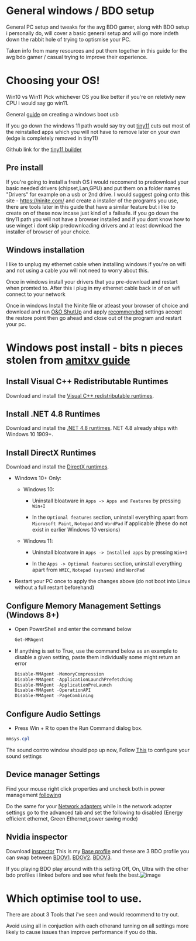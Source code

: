 # General windows / BDO setup
General PC setup and tweaks for the avg BDO gamer, along with BDO setup i personally do, will cover a basic general setup and will go more indeth down the rabbit hole of trying to optismise your PC. 

Taken info from many resources and put them together in this guide for the avg bdo gamer / casual trying to improve their experience.

# Choosing your OS!
Win10 vs Win11
Pick whichever OS you like better if you're on reletivly new CPU i would say go win11.

General [guide](https://youtube.com/shorts/VfOAjO3BfRc?feature=share) on creating a windows boot usb 

If you go down the windows 11 path would say try out [tiny11](https://youtu.be/qiF30VGfGhA?t=172) cuts out most of the reinstalled apps which you will not have to remove later on your own (edge is completely removed in tiny11) 

Github link for the [tiny11 builder](https://github.com/ntdevlabs/tiny11builder)

## Pre install
If you're going to install a fresh OS i would reccomend to predownload your basic needed drivers (chipset,Lan,GPU) and put them on a folder names "Drivers" for example on a usb or 2nd drive. I would suggest going onto this site - https://ninite.com/ 
and create a installer of the programs you use, there are tools  later in this guide that have a similar feature but i like to create on of these now incase just kind of a failsafe.
if you go down the tiny11 path you will not have a browser installed and if you dont know how to use winget i dont skip predownloading drivers and at least download the installer of browser of your choice.

## Windows installation 
I like to unplug my ethernet cable when installing windows if you're on wifi and not using a cable you will not need to worry about this. 

Once in windows install your drivers that you pre-download and restart when promted to. After this i plug in my ethernet cable back in of on wifi connect to your network

Once in windows Install the Ninite file or atleast your browser of choice and download and run [O&O ShutUp](https://www.oo-software.com/en/shutup10) and apply [recommended](https://imgur.com/a/9mhHbh8) settings accept the restore point then go ahead and close out of the program and restart your pc.

# Windows post install - bits n pieces stolen from [amitxv guide](https://github.com/amitxv/PC-Tuning/blob/main/docs/post-install.md)


## Install Visual C++ Redistributable Runtimes

Download and install the [Visual C++ redistributable runtimes](https://github.com/abbodi1406/vcredist).

## Install .NET 4.8 Runtimes

Download and install the [.NET 4.8 runtimes](https://dotnet.microsoft.com/en-us/download/dotnet-framework/net48). NET 4.8 already ships with Windows 10 1909+.

## Install DirectX Runtimes

Download and install the [DirectX runtimes](https://www.microsoft.com/en-gb/download/details.aspx?id=8109).

- Windows 10+ Only:

    - Windows 10:

        - Uninstall bloatware in ``Apps -> Apps and Features`` by pressing ``Win+I``

        - In the ``Optional features`` section, uninstall everything apart from ``Microsoft Paint``, ``Notepad`` and ``WordPad`` if applicable (these do not exist in earlier Windows 10 versions)

    - Windows 11:

        - Uninstall bloatware in ``Apps -> Installed apps`` by pressing ``Win+I``

        - In the ``Apps -> Optional features`` section, uninstall everything apart from ``WMIC``, ``Notepad (system)`` and ``WordPad``

- Restart your PC once to apply the changes above (do not boot into Linux without a full restart beforehand)


## Configure Memory Management Settings (Windows 8+)

- Open PowerShell and enter the command below

    ```powershell
    Get-MMAgent
    ```

- If anything is set to True, use the command below as an example to disable a given setting, paste them individually some might return an error

    ```powershell
    Disable-MMAgent -MemoryCompression
    Disable-MMAgent -ApplicationLaunchPrefetching
    Disable-MMAgent -ApplicationPreLaunch
    Disable-MMAgent -OperationAPI
    Disable-MMAgent -PageCombining
    ```


## Configure Audio Settings
- Press Win + R to open the Run Command dialog box.
 ```powershell
 mmsys.cpl
 ```
The sound contro window should pop up now, Follow [This](https://imgur.com/a/IpVCXBG) to configure your sound settings 

## Device manager Settings
Find your mouse right click properties and uncheck both in power management [following](https://imgur.com/a/9n9VWPw)

Do the same for your [Network adapters](https://imgur.com/a/TE8LmxV)
while in the network adapter settings go to the advanced tab and set the following to disabled (Energy efficient ethernet, Green Ethernet,power saving mode)

## Nvidia inspector 
Download [inspector](https://www.guru3d.com/files-details/nvidia-inspector-download.html)
This is my [Base profile](https://cdn.discordapp.com/attachments/610614436939694141/1116940618204184637/Overall_profile.nip)
and these are 3 BDO profile you can swap between [BDOV1](https://cdn.discordapp.com/attachments/610614436939694141/1116940617042362378/Black_DesertV1.nip). [BDOV2](https://cdn.discordapp.com/attachments/610614436939694141/1116940617428250705/Black_DesertV2.nip). [BDOV3](https://cdn.discordapp.com/attachments/610614436939694141/1116940617772179456/Black_DesertV3.nip).

If you playing BDO play around with this setting Off, On, Ultra with the other bdo profiles i linked before and see what feels the best.![image](https://github.com/Tungrad/BDO/assets/126987283/f51a5a43-8c12-47fa-950d-20f06d434ce4) 


# Which optimise tool to use.
There are about 3 Tools that i've seen and would recommend to try out. 

Avoid using all in conjuction with each otherand turning on all settings more likely to cause issues than improve performance if you do this.
